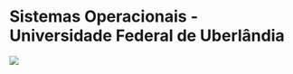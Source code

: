 # Sistemas Operacionais - Universidade Federal de Uberlândia
![](https://api.visitorbadge.io/api/VisitorHit?user=OtavioMaltaf&repo=SO&countColor=%237B1E7A)
